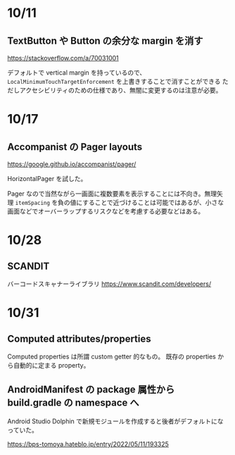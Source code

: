 # 10/11
## TextButton や Button の余分な margin を消す
https://stackoverflow.com/a/70031001

デフォルトで vertical margin を持っているので、`LocalMinimumTouchTargetEnforcement` を上書きすることで消すことができる
ただしアクセシビリティのための仕様であり、無闇に変更するのは注意が必要。

# 10/17
## Accompanist の Pager layouts
https://google.github.io/accompanist/pager/

HorizontalPager を試した。

Pager なので当然ながら一画面に複数要素を表示することには不向き。無理矢理 `itemSpacing` を負の値にすることで近づけることは可能ではあるが、小さな画面などでオーバーラップするリスクなどを考慮する必要などはある。

# 10/28
## SCANDIT
バーコードスキャナーライブラリ
https://www.scandit.com/developers/

# 10/31
## Computed attributes/properties
Computed properties は所謂 custom getter 的なもの。
既存の properties から自動的に定まる property。

## AndroidManifest の package 属性から build.gradle の namespace へ
Android Studio Dolphin で新規モジュールを作成すると後者がデフォルトになっていた。

https://bps-tomoya.hateblo.jp/entry/2022/05/11/193325